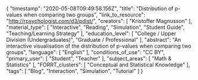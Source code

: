 {
    "timestamp": "2020-05-08T09:49:58.156Z",
    "title": "Distribution of p-values when comparing two groups",
    "link_to_resource": "http://rpsychologist.com/d3/pdist/",
    "creators": [
        "Kristoffer Magnusson"
    ],
    "material_type": [
        "Interactive",
        "Reading",
        "Simulation",
        "Student Guide",
        "Teaching/Learning Strategy"
    ],
    "education_level": [
        "College / Upper Division (Undergraduates)",
        "Graduate / Professional"
    ],
    "abstract": "An interactive visualisation of the distribution of p-values when comparing two groups",
    "language": [
        "English"
    ],
    "conditions_of_use": "CC BY",
    "primary_user": [
        "Student",
        "Teacher"
    ],
    "subject_areas": [
        "Math & Statistics"
    ],
    "FORRT_clusters": [
        "Conceptual and Statistical Knowledge"
    ],
    "tags": [
        "Blog",
        "Interaction",
        "Simulation",
        "Tutorial"
    ]
}